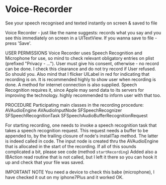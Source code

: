# Voice-Recorder
See your speech recognised and texted instantly on screen &amp; saved to file



Voice Recorder - just like the name suggests: records what you say and you see this immediately on screen in a UITextView. If you wanna save to file - press 'Save'.

USER PERMISSIONS
Voice Recorder uses Speech Recognition and Microphone for use, so mind to check relevant obligatory entries on plist (prefixed "Privacy - ..."). User must give his consent, otherwise - no record can be done. I check this clearance and do not try record if User refused. So should you.
Also mind that I flicker UILabel in red for indicating that recording is on. It is recommended highly to show user when recording is done.
A method for internet connection is also supplied. Speech Recognition requires it, since Apple may send data to its servers for improving the technology. highly recommended to inform user with that too.

PROCEDURE
Participating main classes in the recording procedure:
AVAudioEngine
AVAudioInputNode
SFSpeechRecognizer
SFSpeechRecognitionTask
SFSpeechAudioBufferRecognitionRequest

For starting recording, one needs to invoke a speech recognition task that takes a speech recognition request. This request needs a buffer to be appended to, by the trailing closure of node's installTap method. The latter is indeed called in code. The input node is created thru the AVAudioEngine that is allocated in the start of the recording.
If all of this sounds complicated a bit, please see code (method `startRecording`)
Added also a IBAction read routine that is not called, but I left it there so you can hook it up and check that your file was saved.

IMPORTANT NOTE
You need a device to check this babe (microphone), I have checked it out on my iphone7Plus and it worked OK.
